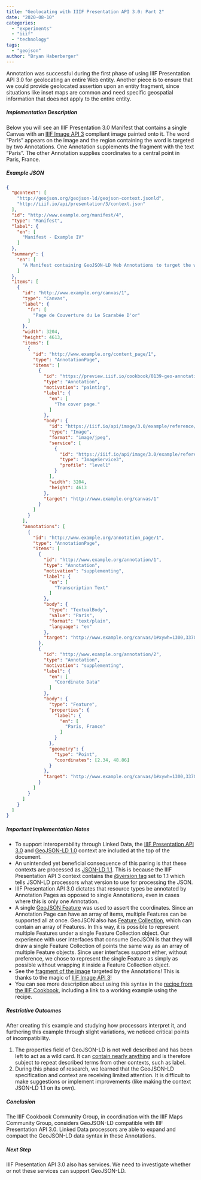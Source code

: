 ```yaml
---
title: "Geolocating with IIIF Presentation API 3.0: Part 2"
date: "2020-08-10"
categories: 
  - "experiments"
  - "iiif"
  - "technology"
tags: 
  - "geojson"
author: "Bryan Haberberger"
---
```


Annotation was successful during the first phase of using IIIF Presentation API 3.0 for geolocating an entire Web entity.  Another piece is to ensure that we could provide geolocated assertion upon an entity fragment, since situations like inset maps are common and need specific geospatial information that does not apply to the entire entity.

##### Implementation Description

Below you will see an IIIF Presentation 3.0 Manifest that contains a single Canvas with an [IIIF Image API 3](https://iiif.io/api/image/3.0/) compliant image painted onto it.  The word “Paris” appears on the image and the region containing the word is targeted by two Annotations. One Annotation supplements the fragment with the text “Paris”. The other Annotation supplies coordinates to a central point in Paris, France.

##### Example JSON

```json
{
  "@context": [
    "http://geojson.org/geojson-ld/geojson-context.jsonld",
    "http://iiif.io/api/presentation/3/context.json"
  ],
  "id": "http://www.example.org/manifest/4",
  "type": "Manifest",
  "label": {
    "en": [
      "Manifest - Example IV"
    ]
  },
  "summary": {
    "en": [
      "A Manifest containing GeoJSON-LD Web Annotations to target the word \\"Paris\\" on the provided resource in order to transcribe it and geolocate it to Paris, France."
    ]
  },
  "items": [
    {
      "id": "http://www.example.org/canvas/1",
      "type": "Canvas",
      "label": {
        "fr": [
          "Page de Couverture du Le Scarabée D'or"
        ]
      },
      "width": 3204,
      "height": 4613,
      "items": [
        {
          "id": "http://www.example.org/content_page/1",
          "type": "AnnotationPage",
          "items": [
            {
              "id": "https://preview.iiif.io/cookbook/0139-geo-annotation/recipe/0139-geolocate-canvas-fragment/content.json",
              "type": "Annotation",
              "motivation": "painting",
              "label": {
                "en": [
                  "The cover page."
                ]
              },
              "body": {
                "id": "https://iiif.io/api/image/3.0/example/reference/59d09e6773341f28ea166e9f3c1e674f-gallica_ark_12148_bpt6k1526005v_f20/full/max/0/default.jpg",
                "type": "Image",
                "format": "image/jpeg",
                "service": [
                  {
                    "id": "https://iiif.io/api/image/3.0/example/reference/59d09e6773341f28ea166e9f3c1e674f-gallica_ark_12148_bpt6k1526005v_f20",
                    "type": "ImageService3",
                    "profile": "level1"
                  }
                ],
                "width": 3204,
                "height": 4613
              },
              "target": "http://www.example.org/canvas/1"
            }
          ]
        }
      ],
      "annotations": [
        {
          "id": "http://www.example.org/annotation_page/1",
          "type": "AnnotationPage",
          "items": [
            {
              "id": "http://www.example.org/annotation/1",
              "type": "Annotation",
              "motivation": "supplementing",
              "label": {
                "en": [
                  "Transcription Text"
                ]
              },
              "body": {
                "type": "TextualBody",
                "value": "Paris",
                "format": "text/plain",
                "language": "en"
              },
              "target": "http://www.example.org/canvas/1#xywh=1300,3370,250,100"
            },
            {
              "id": "http://www.example.org/annotation/2",
              "type": "Annotation",
              "motivation": "supplementing",
              "label": {
                "en": [
                  "Coordinate Data"
                ]
              },
              "body": {
                "type": "Feature",
                "properties": {
                  "label": {
                    "en": [
                      "Paris, France"
                    ]
                  }
                },
                "geometry": {
                  "type": "Point",
                  "coordinates": [2.34, 48.86]
                }
              },
              "target": "http://www.example.org/canvas/1#xywh=1300,3370,250,100"
            }
          ]
        }
      ]
    }
  ]
}
```

##### Important Implementation Notes

- To support interoperability through Linked Data, the [IIIF Presentation API 3.0](http://iiif.io/api/presentation/3/context.json) and [GeoJSON-LD 1.0](http://geojson.org/geojson-ld/geojson-context.jsonld) context are included at the top of the document.
- An unintended yet beneficial consequence of this paring is that these contexts are processed as [JSON-LD 1.1](https://www.w3.org/TR/json-ld11/). This is because the IIIF Presentation API 3 context contains the [@version tag](https://www.w3.org/TR/json-ld11/#dfn-processing-mode) set to 1.1 which tells JSON-LD processors what version to use for processing the JSON.
- IIIF Presentation API 3.0 dictates that resource types be annotated by Annotation Pages as opposed to single Annotations, even in cases where this is only one Annotation.
- A single [GeoJSON Feature](https://tools.ietf.org/html/rfc7946#section-3.2) was used to assert the coordinates. Since an Annotation Page can have an array of items, multiple Features can be supported all at once. GeoJSON also has [Feature Collection](https://tools.ietf.org/html/rfc7946#section-3.3), which can contain an array of Features. In this way, it is possible to represent multiple Features under a single Feature Collection object. Our experience with user interfaces that consume GeoJSON is that they will draw a single Feature Collection of points the same way as an array of multiple Feature objects. Since user interfaces support either, without preference, we chose to represent the single Feature as simply as possible without wrapping it inside a Feature Collection object.
- See the [fragment of the image](https://iiif.io/api/image/3.0/example/reference/59d09e6773341f28ea166e9f3c1e674f-gallica_ark_12148_bpt6k1526005v_f20/1300,3370,250,100/max/0/default.jpg) targeted by the Annotations! This is thanks to the magic of [IIIF Image API 3](https://iiif.io/api/image/3.0/)!
- You can see more description about using this syntax in the [recipe from the IIIF Cookbook](https://preview.iiif.io/cookbook/0139-geo-annotation/recipe/0139-geolocate-canvas-fragment/), including a link to a working example using the recipe.

##### Restrictive Outcomes

After creating this example and studying how processors interpret it, and furthering this example through slight variations, we noticed critical points of incompatibility.

1. The properties field of GeoJSON-LD is not well described and has been left to act as a wild card. It can [contain nearly anything](https://tools.ietf.org/html/rfc7946#section-3.2) and is therefore subject to repeat described terms from other contexts, such as label.
2. During this phase of research, we learned that the GeoJSON-LD specification and context are receiving limited attention. It is difficult to make suggestions or implement improvements (like making the context JSON-LD 1.1 on its own).

##### Conclusion

The IIIF Cookbook Community Group, in coordination with the IIIF Maps Community Group, considers GeoJSON-LD compatible with IIIF Presentation API 3.0. Linked Data processors are able to expand and compact the GeoJSON-LD data syntax in these Annotations.

##### Next Step

IIIF Presentation API 3.0 also has services. We need to investigate whether or not these services can support GeoJSON-LD.
